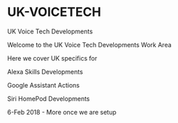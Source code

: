 # UK-VOICETECH
UK Voice Tech Developments

Welcome to the UK Voice Tech Developments Work Area

Here we cover UK specifics for 

Alexa Skills Developments

Google Assistant Actions 

Siri HomePod Developments

6-Feb 2018 - More once we are setup
